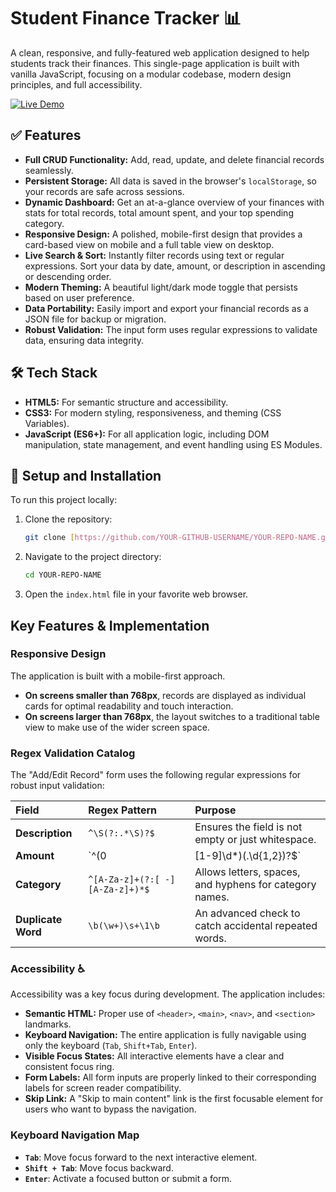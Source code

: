 # Student Finance Tracker 📊

A clean, responsive, and fully-featured web application designed to help students track their finances. This single-page application is built with vanilla JavaScript, focusing on a modular codebase, modern design principles, and full accessibility.

[![Live Demo](https://bancunguye66.github.io/student-finance-tracker_ALU/)](https://YOUR-GITHUB-USERNAME.github.io/YOUR-REPO-NAME/)



## ✅ Features

* **Full CRUD Functionality:** Add, read, update, and delete financial records seamlessly.
* **Persistent Storage:** All data is saved in the browser's `localStorage`, so your records are safe across sessions.
* **Dynamic Dashboard:** Get an at-a-glance overview of your finances with stats for total records, total amount spent, and your top spending category.
* **Responsive Design:** A polished, mobile-first design that provides a card-based view on mobile and a full table view on desktop.
* **Live Search & Sort:** Instantly filter records using text or regular expressions. Sort your data by date, amount, or description in ascending or descending order.
* **Modern Theming:** A beautiful light/dark mode toggle that persists based on user preference.
* **Data Portability:** Easily import and export your financial records as a JSON file for backup or migration.
* **Robust Validation:** The input form uses regular expressions to validate data, ensuring data integrity.

## 🛠️ Tech Stack

* **HTML5:** For semantic structure and accessibility.
* **CSS3:** For modern styling, responsiveness, and theming (CSS Variables).
* **JavaScript (ES6+):** For all application logic, including DOM manipulation, state management, and event handling using ES Modules.

## 🚀 Setup and Installation

To run this project locally:

1.  Clone the repository:
    ```bash
    git clone [https://github.com/YOUR-GITHUB-USERNAME/YOUR-REPO-NAME.git](https://github.com/YOUR-GITHUB-USERNAME/YOUR-REPO-NAME.git)
    ```
2.  Navigate to the project directory:
    ```bash
    cd YOUR-REPO-NAME
    ```
3.  Open the `index.html` file in your favorite web browser.

## Key Features & Implementation

### Responsive Design
The application is built with a mobile-first approach.
* **On screens smaller than 768px**, records are displayed as individual cards for optimal readability and touch interaction.
* **On screens larger than 768px**, the layout switches to a traditional table view to make use of the wider screen space.

### Regex Validation Catalog
The "Add/Edit Record" form uses the following regular expressions for robust input validation:

| Field         | Regex Pattern                  | Purpose                                        |
| :------------ | :----------------------------- | :--------------------------------------------- |
| **Description** | `^\S(?:.*\S)?$`                | Ensures the field is not empty or just whitespace. |
| **Amount** | `^(0|[1-9]\d*)(\.\d{1,2})?$`    | Validates a positive number with up to 2 decimals. |
| **Category** | `^[A-Za-z]+(?:[ -][A-Za-z]+)*$` | Allows letters, spaces, and hyphens for category names. |
| **Duplicate Word**| `\b(\w+)\s+\1\b`                 | An advanced check to catch accidental repeated words. |

### Accessibility ♿
Accessibility was a key focus during development. The application includes:
* **Semantic HTML:** Proper use of `<header>`, `<main>`, `<nav>`, and `<section>` landmarks.
* **Keyboard Navigation:** The entire application is fully navigable using only the keyboard (`Tab`, `Shift+Tab`, `Enter`).
* **Visible Focus States:** All interactive elements have a clear and consistent focus ring.
* **Form Labels:** All form inputs are properly linked to their corresponding labels for screen reader compatibility.
* **Skip Link:** A "Skip to main content" link is the first focusable element for users who want to bypass the navigation.

### Keyboard Navigation Map
* **`Tab`**: Move focus forward to the next interactive element.
* **`Shift + Tab`**: Move focus backward.
* **`Enter`**: Activate a focused button or submit a form.
